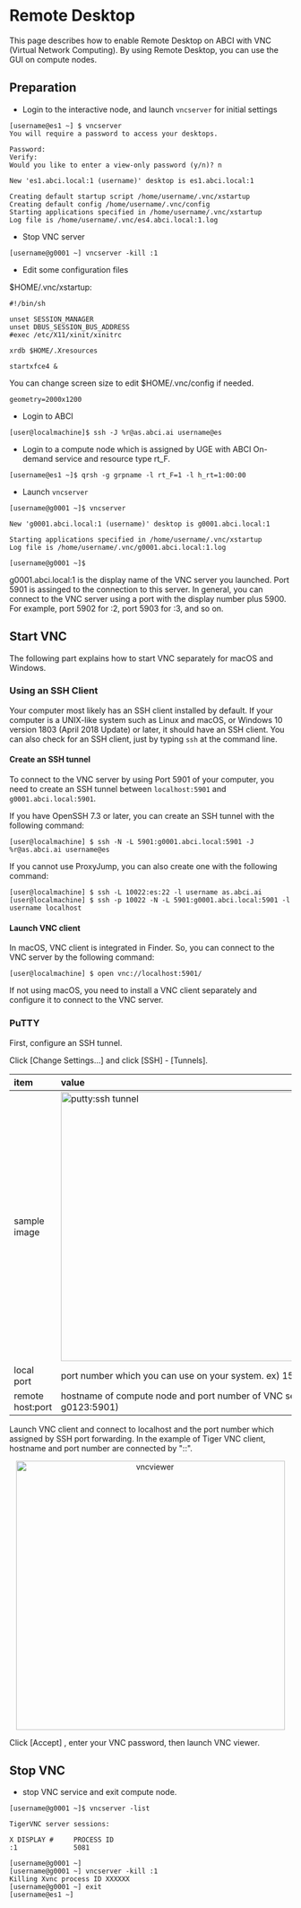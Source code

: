 # Remote Desktop

This page describes how to enable Remote Desktop on ABCI with VNC (Virtual Network Computing). By using Remote Desktop, you can use the GUI on compute nodes.

## Preparation

* Login to the interactive node, and launch ``vncserver`` for initial settings 

```
[username@es1 ~] $ vncserver
You will require a password to access your desktops.

Password:
Verify:
Would you like to enter a view-only password (y/n)? n

New 'es1.abci.local:1 (username)' desktop is es1.abci.local:1

Creating default startup script /home/username/.vnc/xstartup
Creating default config /home/username/.vnc/config
Starting applications specified in /home/username/.vnc/xstartup
Log file is /home/username/.vnc/es4.abci.local:1.log
```

* Stop VNC server

```
[username@g0001 ~] vncserver -kill :1
```

* Edit some configuration files

$HOME/.vnc/xstartup:

```
#!/bin/sh

unset SESSION_MANAGER
unset DBUS_SESSION_BUS_ADDRESS
#exec /etc/X11/xinit/xinitrc

xrdb $HOME/.Xresources

startxfce4 &
```

You can change screen size to edit $HOME/.vnc/config if needed.

```
geometry=2000x1200
```

* Login to ABCI

```
[user@localmachine]$ ssh -J %r@as.abci.ai username@es
```

* Login to a compute node which is assigned by UGE with ABCI On-demand service and resource type rt_F.

```
[username@es1 ~]$ qrsh -g grpname -l rt_F=1 -l h_rt=1:00:00
```

* Launch ``vncserver``

```
[username@g0001 ~]$ vncserver

New 'g0001.abci.local:1 (username)' desktop is g0001.abci.local:1

Starting applications specified in /home/username/.vnc/xstartup
Log file is /home/username/.vnc/g0001.abci.local:1.log

[username@g0001 ~]$
```

g0001.abci.local:1 is the display name of the VNC server you launched. Port 5901 is assinged to the connection to this server.
In general, you can connect to the VNC server using a port with the display number plus 5900. For example, port 5902 for :2, port 5903 for :3, and so on.

## Start VNC

The following part explains how to start VNC separately for macOS and Windows.

### Using an SSH Client

Your computer most likely has an SSH client installed by default. If your computer is a UNIX-like system such as Linux and macOS, or Windows 10 version 1803 (April 2018 Update) or later, it should have an SSH client. You can also check for an SSH client, just by typing ``ssh`` at the command line.

#### Create an SSH tunnel

To connect to the VNC server by using Port 5901 of your computer, you need to create an SSH tunnel between ``localhost:5901`` and  ``g0001.abci.local:5901``.

If you have OpenSSH 7.3 or later, you can create an SSH tunnel with the following command:

```
[user@localmachine] $ ssh -N -L 5901:g0001.abci.local:5901 -J %r@as.abci.ai username@es
```

If you cannot use ProxyJump, you can also create one with the following command:

```
[user@localmachine] $ ssh -L 10022:es:22 -l username as.abci.ai
[user@localmachine] $ ssh -p 10022 -N -L 5901:g0001.abci.local:5901 -l username localhost
```

#### Launch VNC client

In macOS, VNC client is integrated in Finder. So, you can connect to the VNC server by the following command:

```
[user@localmachine] $ open vnc://localhost:5901/
```

If not using macOS, you need to install a VNC client separately and configure it to connect to the VNC server.

### PuTTY

First, configure an SSH tunnel.

Click [Change Settings...] and click [SSH] - [Tunnels].

| item | value |
|:--|:--|
| sample image | <img src="vnc_portfw_putty_01.png"  width="480" title="putty:ssh tunnel" > |
| local port | port number which you can use on your system. ex) 15901 |
| remote host:port | hostname of compute node and port number of VNC server ex) g0123:5901) |

Launch VNC client and connect to localhost and the port number which assigned by SSH port forwarding.
In the example of Tiger VNC client, hostname and port number are connected by "::".

<div align="center">
<img src="vnc_viewer_01.png" width="480" title="vncviewer"><br>
</div>

Click [Accept] , enter your VNC password, then launch VNC viewer.

## Stop VNC

* stop VNC service and exit compute node.

```
[username@g0001 ~]$ vncserver -list

TigerVNC server sessions:

X DISPLAY #     PROCESS ID
:1              5081

[username@g0001 ~] 
[username@g0001 ~] vncserver -kill :1
Killing Xvnc process ID XXXXXX
[username@g0001 ~] exit
[username@es1 ~]
```
